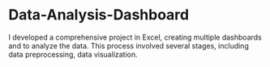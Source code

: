 # Data-Analysis-Dashboard
I developed a comprehensive project in Excel, creating multiple dashboards and to analyze the data. This process involved several stages, including data preprocessing, data visualization.
